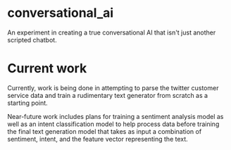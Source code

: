 # conversational_ai
An experiment in creating a true conversational AI that isn't just another scripted chatbot. 

# Current work

Currently, work is being done in attempting to parse the twitter customer service data and train a rudimentary text generator from scratch as a starting point.

Near-future work includes plans for training a sentiment analysis model as well as an intent classification model to help process data before training the final text generation
model that takes as input a combination of sentiment, intent, and the feature vector representing the text.


